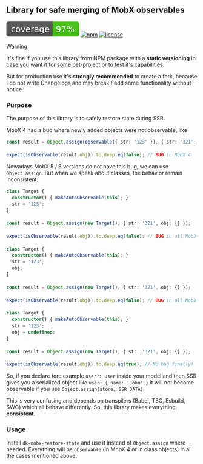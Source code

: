 ## Library for safe merging of MobX observables

![coverage](https://github.com/dkazakov8/dk-framework/blob/master/packages/mobx-restore-state/cover.svg)
[![npm](https://img.shields.io/npm/v/dk-mobx-restore-state)](https://www.npmjs.com/package/dk-mobx-restore-state)
[![license](https://img.shields.io/npm/l/dk-mobx-restore-state)](https://github.com/dkazakov8/dk-framework/blob/master/packages/mobx-restore-state/LICENSE)

> [!WARNING]  
> It's fine if you use this library from NPM package with a **static versioning** in case you
> want it for some pet-project or to test it's capabilities.
>
> But for production use it's **strongly recommended** to create a fork, because I do not write
> Changelogs and may break / add some functionality without notice.

### Purpose

The purpose of this library is to safely restore state during SSR.

MobX 4 had a bug where newly added objects were not observable, like

```typescript
const result = Object.assign(observable({ str: '123' }), { str: '321', obj: {} });

expect(isObservable(result.obj)).to.deep.eq(false); // BUG in MobX 4
```

Nowadays MobX 5 / 6 versions do not have this bug, we can use `Object.assign`. But when we speak about
classes, the behavior remain inconsistent:

```typescript
class Target {
  constructor() { makeAutoObservable(this); }
  str = '123';
}
    
const result = Object.assign(new Target(), { str: '321', obj: {} });

expect(isObservable(result.obj)).to.deep.eq(false); // BUG in all MobX versions

class Target {
  constructor() { makeAutoObservable(this); }
  str = '123';
  obj;
}
    
const result = Object.assign(new Target(), { str: '321', obj: {} });

expect(isObservable(result.obj)).to.deep.eq(false); // BUG in all MobX versions

class Target {
  constructor() { makeAutoObservable(this); }
  str = '123';
  obj = undefined;
}
    
const result = Object.assign(new Target(), { str: '321', obj: {} });

expect(isObservable(result.obj)).to.deep.eq(true); // No bug finally!
```

So, if you declare fore example `user?: User` inside your model and then SSR gives you a serialized
object like `user: { name: 'John' }` it will not become observable if you use `Object.assign(store, SSR_DATA)`.

This is very confusing and depends on transpilers (Babel, TSC, Esbuild, SWC) which all behave
differently. So, this library makes everything **consistent**.

### Usage

Install `dk-mobx-restore-state` and use it instead of `Object.assign` where needed. Everything
will be `observable` (in MobX 4 or in class objects) in all the cases mentioned above.